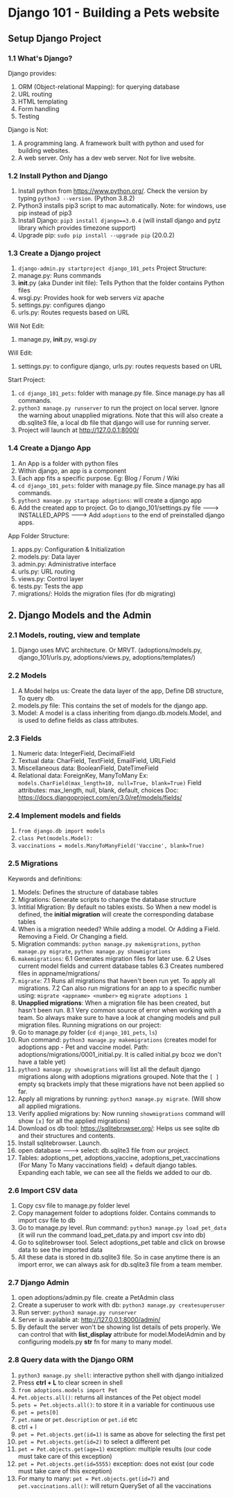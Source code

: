 # Django 101 - Building a Pets website

## Setup Django Project
### 1.1 What's Django?
Django provides:
1. ORM (Object-relational Mapping): for querying database
2. URL routing
3. HTML templating
4. Form handling
5. Testing

Django is Not:
1. A programming lang. A framework built with python and used for building websites.
2. A web server. Only has a dev web server. Not for live website.

### 1.2 Install Python and Django
1. Install python from https://www.python.org/. Check the version by typing `python3 --version`. (Python 3.8.2)
2. Python3 installs pip3 script to mac automatically. Note: for windows, use pip instead of pip3
3. Install Django: `pip3 install django==3.0.4` (will install django and pytz library which provides timezone support)
4. Upgrade pip: `sudo pip install --upgrade pip` (20.0.2)

### 1.3 Create a Django project
1. `django-admin.py startproject django_101_pets`
Project Structure:
1. manage.py: Runs commands
2. __init__.py (aka Dunder init file): Tells Python that the folder contains Python files
3. wsgi.py: Provides hook for web servers viz apache
4. settings.py: configures django
5. urls.py: Routes requests based on URL

Will Not Edit:
1. manage.py, __init__.py, wsgi.py

Will Edit:
1. settings.py: to configure django, urls.py: routes requests based on URL

Start Project:
1. `cd django_101_pets`: folder with manage.py file. Since manage.py has all commands.
2. `python3 manage.py runserver` to run the project on local server. Ignore the warning about unapplied migrations. Note that this will also create a db.sqlite3 file, a local db file that django will use for running server.
3. Project will launch at http://127.0.0.1:8000/

### 1.4 Create a Django App
1. An App is a folder with python files
2. Within django, an app is a component
3. Each app fits a specific purpose. Eg: Blog / Forum / Wiki
4. `cd django_101_pets`: folder with manage.py file. Since manage.py has all commands.
5. `python3 manage.py startapp adoptions`: will create a django app
6. Add the created app to project. Go to django_101/settings.py file ---> INSTALLED_APPS ---> Add `adoptions` to the end of preinstalled django apps. 

App Folder Structure:
1. apps.py: Configuration & Initialization
2. models.py: Data layer
3. admin.py: Administrative interface
4. urls.py: URL routing
5. views.py: Control layer
6. tests.py: Tests the app
7. migrations/: Holds the migration files (for db migrating)

## 2. Django Models and the Admin
### 2.1 Models, routing, view and template
1. Django uses MVC architecture. Or MRVT. (adoptions/models.py, django_101/urls.py, adoptions/views.py, adoptions/templates/)

### 2.2 Models
1. A Model helps us: Create the data layer of the app, Define DB structure, To query db.
2. models.py file: This contains the set of models for the django app.
3. Model: A model is a class inheriting from django.db.models.Model, and is used to define fields as class attributes.

### 2.3 Fields
1. Numeric data: IntegerField, DecimalField
2. Textual data: CharField, TextField, EmailField, URLField
3. Miscellaneous data: BooleanField, DateTimeField
4. Relational data: ForeignKey, ManyToMany
Ex: `models.CharField(max_length=10, null=True, blank=True)`
Field attributes: max_length, null, blank, default, choices
Doc: https://docs.djangoproject.com/en/3.0/ref/models/fields/

### 2.4 Implement models and fields
1. `from django.db import models`
2. `class Pet(models.Model):`
3. `vaccinations = models.ManyToManyField('Vaccine', blank=True)`

### 2.5 Migrations
Keywords and definitions:
1. Models: Defines the structure of database tables
2. Migrations: Generate scripts to change the database structure
3. Intitial Migration: By default no tables exists. So When a new model is defined, the **initial migration** will create the corresponding database tables
4. When is a migration needed? While adding a model. Or Adding a Field. Removing a Field. Or Changing a field.
5. Migration commands: `python manage.py makemigrations`, `python manage.py migrate`, `python manage.py showmigrations`
6. `makemigrations`:
    6.1 Generates migration files for later use. 
    6.2 Uses current model fields and current database tables
    6.3 Creates numbered files in appname/migrations/
7. `migrate`:
    7.1 Runs all migrations that haven't been run yet. To apply all migrations.
    7.2 Can also run migrations for an app to a specific number using:
    `migrate <appname> <number>` eg `migrate adoptions 1`
8. **Unapplied migrations**: When a migration file has been created, but hasn't been run.
    8.1 Very common source of error when working with a team. So always make sure to have a look at changing models and pull migration files.
Running migrations on our project:
1. Go to manage.py folder (`cd django_101_pets`, `ls`)
2. Run command: `python3 manage.py makemigrations` (creates model for adoptions app - Pet and vaccine model. Path: adoptions/migrations/0001_initial.py. It is called initial.py bcoz we don't have a table yet)
3. `python3 manage.py showmigrations` will list all the default django migrations along with adoptions migrations grouped. Note that the `[ ]` empty sq brackets imply that these migrations have not been applied so far.
4. Apply all migrations by running: `python3 manage.py migrate`. (Will show all applied migrations. 
5. Verify applied migrations by: Now running `showmigrations` command will show `[x]` for all the applied migrations)
6. Download os db tool: https://sqlitebrowser.org/: Helps us see sqlite db and their structures and contents.
7. Install sqlitebrowser. Launch.
8. open database ---> select: db.sqlite3 file from our project.
9. Tables: adoptions_pet, adoptions_vaccine, adoptions_pet_vaccinations (For Many To Many vaccinations field) + default django tables. Expanding each table, we can see all the fields we added to our db.

### 2.6 Import CSV data
1. Copy csv file to manage.py folder level
2. Copy management folder to adoptions folder. Contains commands to import csv file to db
3. Go to manage.py level. Run command: `python3 manage.py load_pet_data` (it will run the command load_pet_data.py and import csv into db)
4. Go to sqlitebrowser tool. Select adoptions_pet table and click on browse data to see the imported data
5. All these data is stored in db.sqlite3 file. So in case anytime there is an import error, we can always ask for db.sqlite3 file from a team member.

### 2.7 Django Admin
1. open adoptions/admin.py file. create a PetAdmin class
2. Create a superuser to work with db: `python3 manage.py createsuperuser`
3. Run server: `python3 manage.py runserver`
4. Server is available at: http://127.0.0.1:8000/admin/
5. By default the server won't be showing list details of pets properly. We can control that with **list_display** attribute for model.ModelAdmin and by configuring models.py __str__ fn for many to many model.

### 2.8 Query data with the Django ORM
1. `python3 manage.py shell`: interactive python shell with django initialized
2. Press **ctrl + L** to clear screen in shell
3. `from adoptions.models import Pet`
4. `Pet.objects.all()`: returns all instances of the Pet object model
5. `pets = Pet.objects.all()`: to store it in a variable for continuous use
6. `pet = pets[0]`
7. `pet.name` or `pet.description` or `pet.id` etc
8. ctrl + l
9. `pet = Pet.objects.get(id=1)` is same as above for selecting the first pet
10. `pet = Pet.objects.get(id=2)` to select a different pet
11. `pet = Pet.objects.get(age=1)` exception: multiple results (our code must take care of this exception)
12. `pet = Pet.objects.get(id=5555)` exception: does not exist (our code must take care of this exception)
13. For many to many: `pet = Pet.objects.get(id=7)` and `pet.vaccinations.all()`: will return QuerySet of all the vaccinations